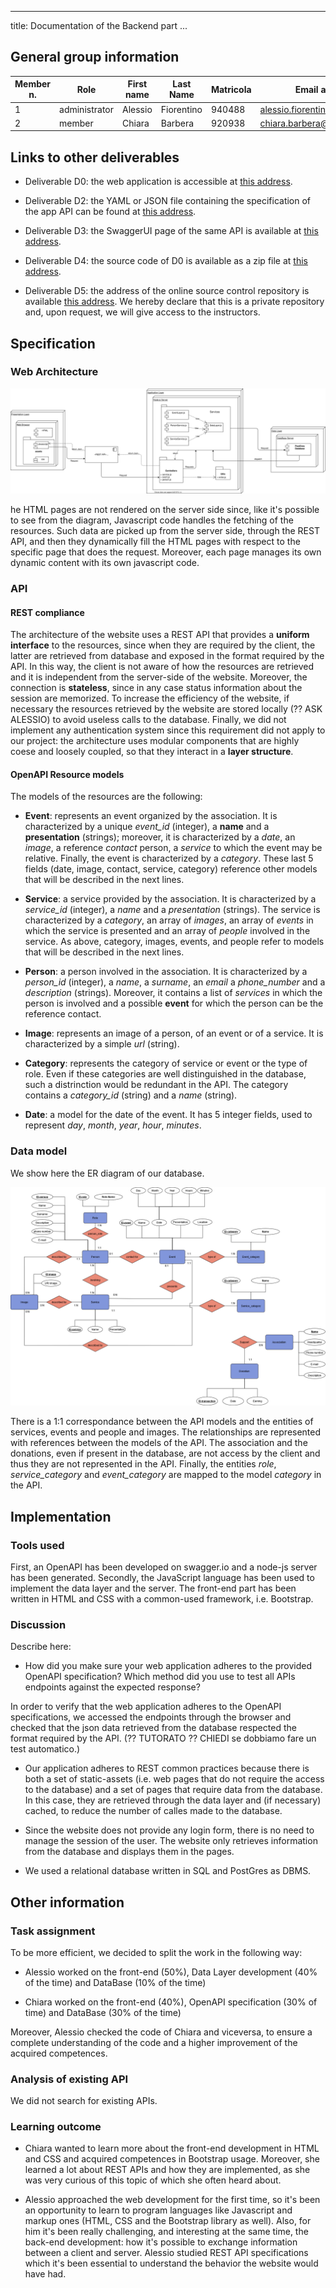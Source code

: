 
---
title: Documentation of the Backend part
...


## General group information
| Member n. | Role          | First name | Last Name | Matricola | Email address                     |
|-----------|---------------|------------|-----------|-----------|-----------------------------------|
| 1         | administrator | Alessio    | Fiorentino| 940488    | alessio.fiorentino@mail.polimi.it |
| 2         | member        | Chiara     | Barbera   | 920938    | chiara.barbera@mail.polimi.it     |



## Links to other deliverables
- Deliverable D0: the web application is accessible at [this
address](https://waipoua-association.herokuapp.com/).

- Deliverable D2: the YAML or JSON file containing the specification
of the app API can be found at [this
address](https://waipoua-association.herokuapp.com/backend/spec.yaml).

- Deliverable D3: the SwaggerUI page of the same API is available at
[this address](https://waipoua-association.herokuapp.com/backend/swaggerui).

- Deliverable D4: the source code of D0 is available as a zip file at
[this address](https://waipoua-association.herokuapp.com/backend/app.zip).

- Deliverable D5: the address of the online source control repository
is available [this address](https://github.com/Alexio96/Waipoua). We hereby
declare that this is a private repository and, upon request, we will
give access to the instructors.

## Specification

### Web Architecture

![Web Application Components](UML_BackEnd.svg "Web Application Components")

he HTML pages are not rendered on the server side since, like it's possible to see from the diagram, Javascript
code
handles the fetching of the resources.
Such data are picked up from the server side, through the REST API, and then they dynamically fill the HTML pages
with
respect to the specific page that does the request.
Moreover, each page manages its own dynamic content with its own javascript code.

### API

#### REST compliance

The architecture of the website uses a REST API that provides a **uniform interface** to the resources, since when they are required by the client, the latter are retrieved from database and exposed in the format required by the API. In this way, the client is not aware of how the resources are retrieved and it is independent from the server-side of the website.
Moreover, the connection is **stateless**, since in any case status information about the session are memorized. 
To increase the efficiency of the website, if necessary the resources retrieved by the website are stored locally (?? ASK ALESSIO) to avoid useless calls to the database.
Finally, we did not implement any authentication system since this requirement did not apply to our project: the architecture uses modular components that are highly coese and loosely coupled, so that they interact in a **layer structure**.



#### OpenAPI Resource models
The models of the resources are the following:

- **Event**: represents an event organized by the association. It is characterized by a unique *event_id* (integer), a **name** and a **presentation** (strings); moreover, it is characterized by a *date*, an *image*, a reference *contact* person, a *service* to which the event may be relative. Finally, the event is characterized by a *category*. These last 5 fields (date, image, contact, service, category) reference other models that will be described in the next lines.

- **Service**: a service provided by the association. It is characterized by a *service_id* (integer), a *name* and a *presentation* (strings). The service is characterized by a *category*, an array of *images*, an array of *events* in which the service is presented and an array of *people* involved in the service.
As above, category, images, events, and people refer to models that will be described in the next lines.

- **Person**: a person involved in the association. It is characterized by a *person_id* (integer), a *name*, a *surname*, an *email* a *phone_number* and a *description* (strings). Moreover, it contains a list of *services* in which the person is involved and a possible **event** for which the person can be the reference contact.

- **Image**: represents an image of a person, of an event or of a service. It is characterized by a simple *url* (string).

- **Category**: represents the category of service or event or the type of role. Even if these categories are well distinguished in the database, such a distrinction would be redundant in the API. The category contains a *category_id* (string) and a *name* (string).

- **Date**: a model for the date of the event. It has 5 integer fields, used to represent *day*, *month*, *year*, *hour*, *minutes*.



### Data model
We show here the ER diagram of our database. 

![ER diagram](ER_diagram.png "ER diagram")


There is a 1:1 correspondance between the API models and the entities of services, events and people and images. The relationships are represented with references between the models of the API. The association and the donations, even if present in the database, are not access by the client and thus they are not represented in the API. Finally, the entities *role*, *service_category* and *event_category* are mapped to the model *category* in the API.


## Implementation
### Tools used
First, an OpenAPI has been developed on swagger.io and a  node-js server has been generated. Secondly,
the JavaScript language has been used to implement the data layer and the server. The front-end part has been
written in HTML and CSS with a common-used framework, i.e. Bootstrap.
 
### Discussion
Describe here:
- How did you make sure your web application adheres to the provided OpenAPI specification? Which method did you use to test all APIs endpoints against the expected response?

In order to verify that the web application adheres to the OpenAPI specifications, we accessed the endpoints through the browser and checked that the json data retrieved from the database respected the format required by the API.
(?? TUTORATO ?? CHIEDI se dobbiamo fare un test automatico.) 

- Our application adheres to REST common practices because there is both a set of static-assets (i.e. web pages
that do not require the access to the database) and a set of pages that require data from the database. In this case, they are retrieved through the data layer and (if necessary) cached, to reduce the number of calles made
to the database. 

- Since the website does not provide any login form, there is no need to manage the session of the user.
The website only retrieves information from the database and displays them in the pages.

- We used a relational database written in SQL and PostGres as DBMS. 


## Other information

### Task assignment

To be more efficient, we decided to split the work in the following way:

- Alessio worked on the front-end (50%), Data Layer development (40% of the time) and DataBase (10% of the time)

- Chiara worked on the front-end (40%), OpenAPI specification (30% of time) and DataBase (30% of the time)

Moreover, Alessio checked the code of Chiara and viceversa, to ensure a complete understanding of the code and a higher improvement of the acquired competences.

### Analysis of existing API

We did not search for existing APIs.


### Learning outcome

- Chiara wanted to learn more about the front-end development in HTML and CSS and acquired competences in Bootstrap usage. Moreover, she learned a lot about REST APIs and how they are implemented, as she was very curious of this topic of which she often heard about.

- Alessio approached the web development for the first time, so it's been an opportunity to learn
  to program languages like Javascript and markup ones (HTML, CSS and the Bootstrap library as well). Also,
  for him it's been really challenging, and interesting at the same time, the back-end development:
  how it's possible to exchange information between a client and server. Alessio studied REST API
  specifications which it's been essential to understand the behavior the website would have had.

















